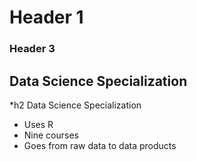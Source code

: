 # Header 1
### Header 3
## Data Science Specialization
*h2 Data Science Specialization

* Uses R
* Nine courses
* Goes from raw data to data products
